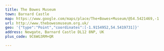 ```yaml
---
title: The Bowes Museum
town: Barnard Castle
map: https://www.google.com/maps/place/The+Bowes+Museum/@54.5421469,-1.9153547,17z/data=!3m1!4b1!4m2!3m1!1s0x487c24d2c65ff4a9:0xcdaa66b92bb7dceb
url: http://www.thebowesmuseum.org.uk/
geo: '{"type":"Point","coordinates":[-1.9154952,54.5419731]}'
address: Newgate, Barnard Castle DL12 8NP, UK
plus_code: 9C6WG3RM+QR

---
```


